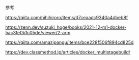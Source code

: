 



参考

https://qiita.com/hihihiroro/items/d7ceaadc9340a4dbeb8f

https://zenn.dev/suzuki_hoge/books/2021-12-m1-docker-5ac3fe0b1c05de/viewer/2-arm

https://qiita.com/amazipangu/items/bce228f506f894cd825d

https://dev.classmethod.jp/articles/docker_multistagebuild/